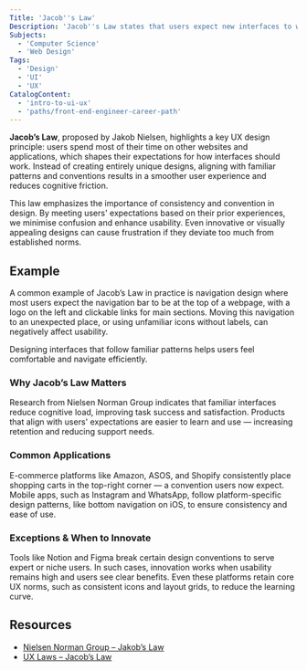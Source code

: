 ```yaml
---
Title: 'Jacob''s Law'
Description: 'Jacob''s Law states that users expect new interfaces to work like the ones they already know, making familiarity essential for a smooth experience.'
Subjects:
  - 'Computer Science'
  - 'Web Design'
Tags:
  - 'Design'
  - 'UI'
  - 'UX'
CatalogContent:
  - 'intro-to-ui-ux'
  - 'paths/front-end-engineer-career-path'
---
```


**Jacob’s Law**, proposed by Jakob Nielsen, highlights a key UX design principle: users spend most of their time on other websites and applications, which shapes their expectations for how interfaces should work. Instead of creating entirely unique designs, aligning with familiar patterns and conventions results in a smoother user experience and reduces cognitive friction.

This law emphasizes the importance of consistency and convention in design. By meeting users' expectations based on their prior experiences, we minimise confusion and enhance usability. Even innovative or visually appealing designs can cause frustration if they deviate too much from established norms.

## Example

A common example of Jacob’s Law in practice is navigation design where most users expect the navigation bar to be at the top of a webpage, with a logo on the left and clickable links for main sections. Moving this navigation to an unexpected place, or using unfamiliar icons without labels, can negatively affect usability.

Designing interfaces that follow familiar patterns helps users feel comfortable and navigate efficiently.

### Why Jacob’s Law Matters

Research from Nielsen Norman Group indicates that familiar interfaces reduce cognitive load, improving task success and satisfaction. Products that align with users' expectations are easier to learn and use — increasing retention and reducing support needs.

### Common Applications

E-commerce platforms like Amazon, ASOS, and Shopify consistently place shopping carts in the top-right corner — a convention users now expect. Mobile apps, such as Instagram and WhatsApp, follow platform-specific design patterns, like bottom navigation on iOS, to ensure consistency and ease of use.

### Exceptions & When to Innovate

Tools like Notion and Figma break certain design conventions to serve expert or niche users. In such cases, innovation works when usability remains high and users see clear benefits. Even these platforms retain core UX norms, such as consistent icons and layout grids, to reduce the learning curve.

## Resources

- [Nielsen Norman Group – Jakob’s Law](https://www.nngroup.com/videos/jakobs-law-internet-user-experience/)
- [UX Laws – Jacob’s Law](https://lawsofux.com/jakobs-law/)